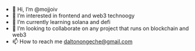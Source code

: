 - 👋 Hi, I’m @mojjoiv
- 👀 I’m interested in frontend and web3 technoogy 
- 🌱 I’m currently learning solana and defi
- 💞️ I’m looking to collaborate on any project that runs on blockchain and web3
- 📫 How to reach me daltonongeche@gmail.com

<!---
mojjoiv/mojjoiv is a ✨ special ✨ repository because its `README.md` (this file) appears on your GitHub profile.
You can click the Preview link to take a look at your changes.
--->
